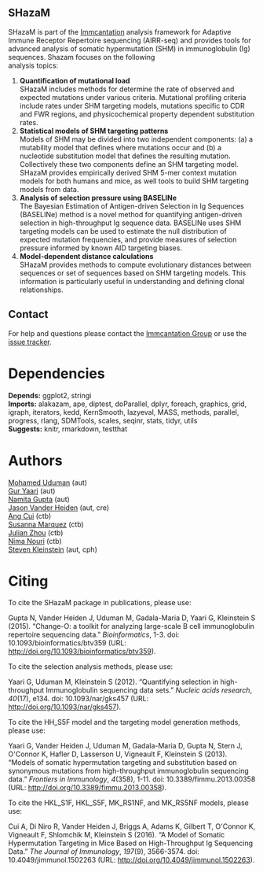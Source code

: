 SHazaM
-------------------------------------------------------------------------------

SHazaM is part of the [Immcantation](http://immcantation.readthedocs.io) 
analysis framework for Adaptive Immune Receptor Repertoire sequencing 
(AIRR-seq) and provides tools for advanced analysis of somatic hypermutation 
(SHM) in immunoglobulin (Ig) sequences. Shazam focuses on the following  
analysis topics:

1. **Quantification of mutational load**  
   SHazaM includes methods for determine the rate of observed and expected 
   mutations under various criteria. Mutational profiling criteria include 
   rates under SHM targeting models, mutations specific to CDR and FWR 
   regions, and physicochemical property dependent substitution rates.
2. **Statistical models of SHM targeting patterns**  
   Models of SHM may be divided into two independent components: 
   (a) a mutability model that defines where mutations occur and (b) a 
   nucleotide substitution model that defines the resulting mutation. 
   Collectively these two components define an SHM targeting model.
   SHazaM provides empirically derived SHM 5-mer context mutation models 
   for both humans and mice, as well tools to build SHM targeting models
   from data. 
3. **Analysis of selection pressure using BASELINe**  
   The Bayesian Estimation of Antigen-driven Selection in Ig Sequences 
   (BASELINe) method is a novel method for quantifying antigen-driven 
   selection in high-throughput Ig sequence data. BASELINe uses SHM 
   targeting models can be used to estimate the null distribution of 
   expected mutation frequencies, and provide measures of selection 
   pressure informed by known AID targeting biases.
4. **Model-dependent distance calculations**  
   SHazaM provides methods to compute evolutionary distances between 
   sequences or set of sequences based on SHM targeting models. This 
   information is particularly useful in understanding and defining 
   clonal relationships.

Contact
-------------------------------------------------------------------------------

For help and questions please contact the [Immcantation Group](mailto:immcantation@googlegroups.com)
or use the [issue tracker](https://bitbucket.org/kleinstein/shazam/issues?status=new&status=open).


# Dependencies

**Depends:** ggplot2, stringi  
**Imports:** alakazam, ape, diptest, doParallel, dplyr, foreach, graphics, grid, igraph, iterators, kedd, KernSmooth, lazyeval, MASS, methods, parallel, progress, rlang, SDMTools, scales, seqinr, stats, tidyr, utils  
**Suggests:** knitr, rmarkdown, testthat


# Authors

[Mohamed Uduman](mailto:mohamed.uduman@yale.edu) (aut)  
[Gur Yaari](mailto:gur.yaari@biu.ac.il) (aut)  
[Namita Gupta](mailto:namita.gupta@yale.edu) (aut)  
[Jason Vander Heiden](mailto:jason.vanderheiden@yale.edu) (aut, cre)  
[Ang Cui](mailto:angcui@mit.edu) (ctb)  
[Susanna Marquez](mailto:susanna.marquez@yale.edu) (ctb)  
[Julian Zhou](mailto:julian.zhou@yale.edu) (ctb)  
[Nima Nouri](mailto:nima.nouri@yale.edu) (ctb)  
[Steven Kleinstein](mailto:steven.kleinstein@yale.edu) (aut, cph)


# Citing


To cite the SHazaM package in publications, please use:

Gupta N, Vander Heiden J, Uduman M, Gadala-Maria D, Yaari G, Kleinstein S (2015). “Change-O: a toolkit for
analyzing large-scale B cell immunoglobulin repertoire sequencing data.” _Bioinformatics_, 1-3. doi:
10.1093/bioinformatics/btv359 (URL: http://doi.org/10.1093/bioinformatics/btv359).

To cite the selection analysis methods, please use:

Yaari G, Uduman M, Kleinstein S (2012). “Quantifying selection in high-throughput Immunoglobulin sequencing
data sets.” _Nucleic acids research_, *40*(17), e134. doi: 10.1093/nar/gks457 (URL:
http://doi.org/10.1093/nar/gks457).

To cite the HH_S5F model and the targeting model generation methods, please use:

Yaari G, Vander Heiden J, Uduman M, Gadala-Maria D, Gupta N, Stern J, O'Connor K, Hafler D, Lasserson U,
Vigneault F, Kleinstein S (2013). “Models of somatic hypermutation targeting and substitution based on
synonymous mutations from high-throughput immunoglobulin sequencing data.” _Frontiers in Immunology_,
*4*(358), 1-11. doi: 10.3389/fimmu.2013.00358 (URL: http://doi.org/10.3389/fimmu.2013.00358).

To cite the HKL_S1F, HKL_S5F, MK_RS1NF, and MK_RS5NF models, please use:

Cui A, Di Niro R, Vander Heiden J, Briggs A, Adams K, Gilbert T, O'Connor K, Vigneault F, Shlomchik M,
Kleinstein S (2016). “A Model of Somatic Hypermutation Targeting in Mice Based on High-Throughput Ig
Sequencing Data.” _The Journal of Immunology_, *197*(9), 3566-3574. doi: 10.4049/jimmunol.1502263 (URL:
http://doi.org/10.4049/jimmunol.1502263).


